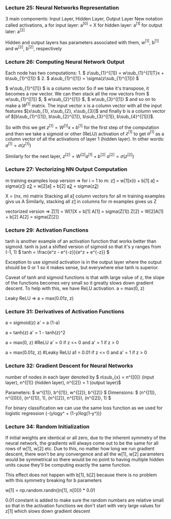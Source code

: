 ### Lecture 25: Neural Networks Representation

3 main components: Input Layer, Hidden Layer, Output Layer
New notation called activations, a
for input layer: a<sup>[0]</sup> = X
for hidden layer: a<sup>[1]</sup>
for output later: a<sup>[2]</sup>

Hidden and output layers has parameters associated with them, w<sup>[1]</sup>, b<sup>[1]</sup> and w<sup>[2]</sup>, b<sup>[2]</sup>, respectively


### Lecture 26: Computing Neural Network Output

Each node has two computations:
	1. $ z\sub_{1}^{[1]} = w\sub_{1}^{[1]T}x + b\sub_{1}^{[1]} $
	2. $ a\sub_{1}^{[1]} = \sigma(z\sub_{1}^{[1]}) $

$ w\sub_{1}^{[1]} $ is a column vector
So if we take it's transpose, it becomes a row vector. We can then stack all the row vectors from $ w\sub_{1}^{[1]} $, $ w\sub_{2}^{[1]} $, $ w\sub_{3}^{[1]} $ and so on to make a $W^{[1]}$ matrix. The input vector x is a column vector with all the input features $[x\sub_{1}, x\sub_{2}, x\sub_{3}]$ and finally b is a column vector of $[b\sub_{1}^{[1]}, b\sub_{2}^{[1]}, b\sub_{3}^{[1]}, b\sub_{4}^{[1]}]$.

So with this we get $z^{[1]} = W^{[1]}x + b^{[1]}$ for the first step of the computation and then we take a sigmoid or other (ReLU) activation of $z^{[1]}$ to get $a^{[1]}$ as a column vector of all the activations of layer 1 (hidden layer). In other words: $a^{[1]} = \sigma(z^{[1]})$

Similarly for the next layer,
$z^{[2]} = W^{[2]}a^{[1]} + b^{[2]}$
$a^{[2]} = \sigma(z^{[2]})$


### Lecture 27: Vectorizing NN Output Computation

m training examples
loop version =>
for i = 1 to m:
	z[1](i) = w[1]x(i) + b[1]
	a[1](i) = sigma(z[1](i))
	z[2](i) = w[2]a[1](i) + b[2]
	a[2](i) = sigma(z[2](i))

X = (nx, m) matrix
Stacking all a[1](i) column vectors for all m training examples givs us A
Similarly, stacking all z[1](i) in columns for m examples gives us Z

vectorized version =>
	Z[1] = W[1]X + b[1]
	A[1] = sigma(Z[1])
	Z[2] = W[2]A[1] + b[2]
	A[2] = sigma(Z[2])


### Lecture 29: Activation Functions

tanh is another example of an activation function that works better than sigmoid. tanh is just a shifted version of sigmoid so that it's y ranges from (-1, 1)
$ tanh = \frac{e^z - e^{-z}}{e^z + e^{-z}} $

Exception to use sigmoid activation is in the output layer where the output should be 0 or 1 so it makes sense, but everywhere else tanh is superior.

Caveat of tanh and sigmoid functions is that with large value of z, the slope of the functions becomes very small so it greatly slows down gradient descent. To help with this, we have ReLU activation.
a = max(0, z)

Leaky ReLU => a = max(0.01z, z)


### Lecture 31: Derivatives of Activation Functions

a = sigmoid(z)
a' = a (1-a)

a = tanh(z)
a' = 1 - tanh(z)^2

a = max(0, z)  #ReLU
a' = 0 if z <= 0 and a' = 1 if z > 0

a = max(0.01z, z)  #Leaky ReLU
a1 = 0.01 if z <= 0 and a' = 1 if z > 0


### Lecture 32: Gradient Descent for Neural Networks

number of nodes in each layer denoted by $ n\sub_{x} = n^{[0]} (input layer), n^{[1]} (hidden layer), n^{[2]} = 1 (output layer)$

Parameters: $ w^{[1]}, b^{[1]}, w^{[2]}, b^{[2]} $
Dimensions: $ (n^{[1]}, n^{[0]}), (n^{[1]}, 1), (n^{[2]}, n^{[1]}), (n^{[2]}, 1) $

For binary classification we can use the same loss function as we used for logistic regression {-(ylogy^ + (1-y)log(1-y^))}


### Lecture 34: Random Initialization

If initial weights are identical or all zero, due to the inherent symmetry of the neural network, the gradients will always come out to be the same for all rows of w[1], w[2] etc. Due to this, no matter how long we run gradient descent, there won't be any convergence and all the w[1], w[2] parameters would be symmetrical so there would be no point to having multiple hidden units cause they'll be computing exactly the same function.

This effect does not happen with b[1], b[2] because there is no problem with this symmetry breaking for b parameters

w[1] = np.random.randn((n[1], n[0])) * 0.01

0.01 constant is added to make sure the random numbers are relative small so that in the activation functions we don't start with very large values for z[1] which slows down gradient descent


